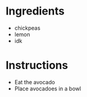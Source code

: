 # Ingredients
- chickpeas
- lemon
- idk
# Instructions
- Eat the avocado
- Place avocadoes in a bowl


